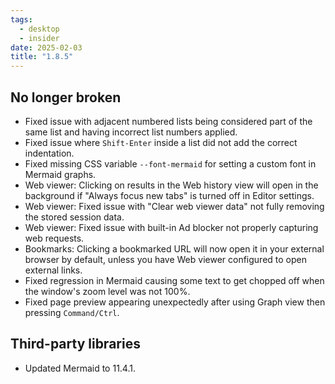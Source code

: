 ```yaml
---
tags:
  - desktop
  - insider
date: 2025-02-03
title: "1.8.5"
---
```


## No longer broken

- Fixed issue with adjacent numbered lists being considered part of the same list and having incorrect list numbers applied.
- Fixed issue where `Shift-Enter` inside a list did not add the correct indentation.
- Fixed missing CSS variable `--font-mermaid` for setting a custom font in Mermaid graphs.
- Web viewer: Clicking on results in the Web history view will open in the background if "Always focus new tabs" is turned off in Editor settings.
- Web viewer: Fixed issue with "Clear web viewer data" not fully removing the stored session data.
- Web viewer: Fixed issue with built-in Ad blocker not properly capturing web requests.
- Bookmarks: Clicking a bookmarked URL will now open it in your external browser by default, unless you have Web viewer configured to open external links.
- Fixed regression in Mermaid causing some text to get chopped off when the window's zoom level was not 100%.
- Fixed page preview appearing unexpectedly after using Graph view then pressing `Command/Ctrl`.

## Third-party libraries

- Updated Mermaid to 11.4.1.
